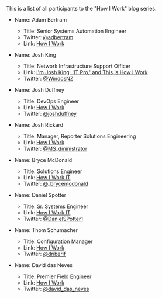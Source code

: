 This is a list of all participants to the "How I Work" blog series.

- Name: Adam Bertram
  - Title: Senior Systems Automation Engineer
  - Twitter: [@adbertram](https://twitter.com/adbertram)
  - Link: [How I Work](http://www.adamtheautomator.com/__trashed/)

- Name: Josh King
  - Title: Network Infrastructure Support Officer
  - Link: [I'm Josh King, 'IT Pro,' and This Is How I Work](http://king.geek.nz/2016/11/24/how-i-work/)
  - Twitter: [@WindosNZ](https://twitter.com/WindosNZ)

- Name: Josh Duffney
  - Title: DevOps Engineer
  - Link: [How I Work](http://duffney.io/JoshDuffney-How-I-Work)
  - Twitter: [@joshduffney](https://twitter.com/joshduffney)
  
- Name: Josh Rickard
  - Title: Manager, Reporter Solutions Engineering
  - Link: [How I Work](https://msadministrator.com/2016/11/28/how-i-work/)
  - Twitter: [@MS_dministrator](https://twitter.com/MS_dministrator)
  
- Name: Bryce McDonald
  - Title: Solutions Engineer
  - Link:  [How I Work IT](http://www.brycematthew.net/itpro/2016/11/30/how-I-work.html)
  - Twitter: [@_brycemcdonald](https://twitter.com/_brycemcdonald)

- Name: Daniel Spotter
  - Title: Sr. Systems Engineer
  - Link:  [How I Work IT](http://www.danielspotter.com/blog/2016/12/how-i-work)
  - Twitter: [@DanielSPotter1](https://twitter.com/DanielSPotter1)

- Name: Thom Schumacher
  - Title: Configuration Manager
  - Link:  [How I Work](https://powershellposse.com/about/im-thom-and-this-is-how-i-work/)
  - Twitter: [@driberif](https://twitter.com/driberif)

- Name: David das Neves
  - Title: Premier Field Engineer
  - Link:  [How I Work](https://powerintheshell.com/2016/12/03/how-i-work/)
  - Twitter: [@david_das_neves](https://twitter.com/david_das_neves)
